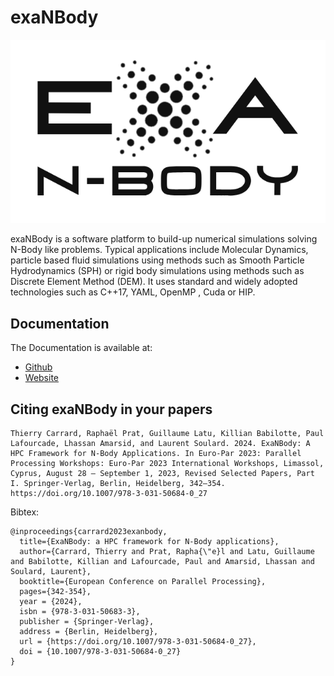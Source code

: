 # exaNBody

![](doc/exaNBody-logo.png)

exaNBody is a software platform to build-up numerical simulations solving N-Body like problems.
Typical applications include Molecular Dynamics, particle based fluid simulations using methods such as Smooth Particle Hydrodynamics (SPH) or rigid body simulations using methods such as Discrete Element Method (DEM).
It uses standard and widely adopted technologies such as C++17, YAML, OpenMP , Cuda or HIP.

## Documentation

The Documentation is available at:

- [Github](https://github.com/Collab4exaNBody/doc_exaNBody.git)
- [Website](https://collab4exanbody.github.io/exaDEM/)

## Citing exaNBody in your papers 

```
Thierry Carrard, Raphaël Prat, Guillaume Latu, Killian Babilotte, Paul Lafourcade, Lhassan Amarsid, and Laurent Soulard. 2024. ExaNBody: A HPC Framework for N-Body Applications. In Euro-Par 2023: Parallel Processing Workshops: Euro-Par 2023 International Workshops, Limassol, Cyprus, August 28 – September 1, 2023, Revised Selected Papers, Part I. Springer-Verlag, Berlin, Heidelberg, 342–354. https://doi.org/10.1007/978-3-031-50684-0_27
```

Bibtex:

```
@inproceedings{carrard2023exanbody,
  title={ExaNBody: a HPC framework for N-Body applications},
  author={Carrard, Thierry and Prat, Rapha{\"e}l and Latu, Guillaume and Babilotte, Killian and Lafourcade, Paul and Amarsid, Lhassan and Soulard, Laurent},
  booktitle={European Conference on Parallel Processing},
  pages={342-354},
  year = {2024},
  isbn = {978-3-031-50683-3},
  publisher = {Springer-Verlag},
  address = {Berlin, Heidelberg},
  url = {https://doi.org/10.1007/978-3-031-50684-0_27},
  doi = {10.1007/978-3-031-50684-0_27}
}
```

